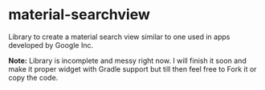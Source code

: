 # material-searchview
Library to create a material search view similar to one used in apps developed by Google Inc. 

**Note:**
Library is incomplete and messy right now. I will finish it soon and make it proper widget with Gradle support
but till then feel free to Fork it or copy the code. 
